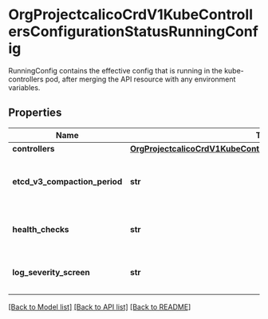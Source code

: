 # OrgProjectcalicoCrdV1KubeControllersConfigurationStatusRunningConfig

RunningConfig contains the effective config that is running in the kube-controllers pod, after merging the API resource with any environment variables.
## Properties
Name | Type | Description | Notes
------------ | ------------- | ------------- | -------------
**controllers** | [**OrgProjectcalicoCrdV1KubeControllersConfigurationSpecControllers**](OrgProjectcalicoCrdV1KubeControllersConfigurationSpecControllers.md) |  | 
**etcd_v3_compaction_period** | **str** | EtcdV3CompactionPeriod is the period between etcdv3 compaction requests. Set to 0 to disable. [Default: 10m] | [optional] 
**health_checks** | **str** | HealthChecks enables or disables support for health checks [Default: Enabled] | [optional] 
**log_severity_screen** | **str** | LogSeverityScreen is the log severity above which logs are sent to the stdout. [Default: Info] | [optional] 

[[Back to Model list]](../README.md#documentation-for-models) [[Back to API list]](../README.md#documentation-for-api-endpoints) [[Back to README]](../README.md)


